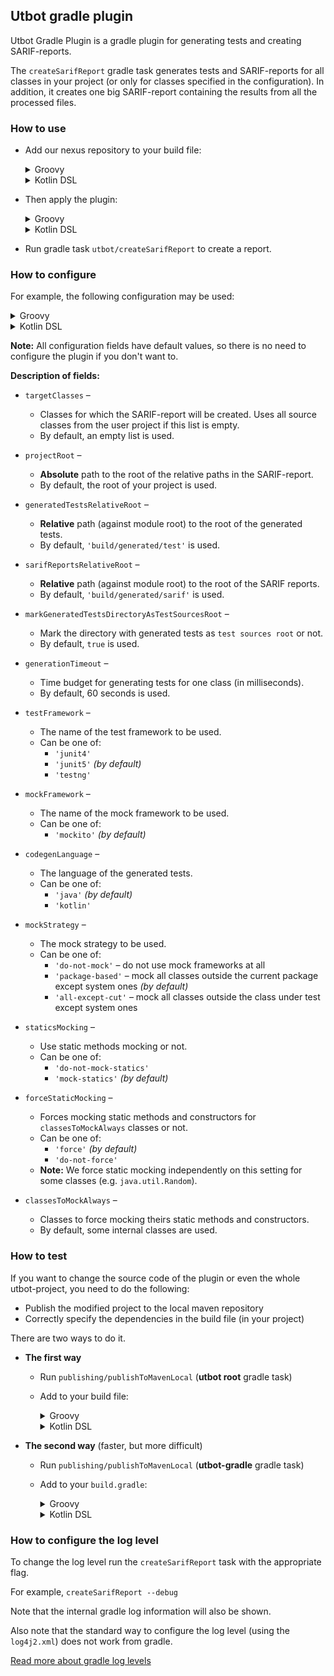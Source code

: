 ## Utbot gradle plugin

Utbot Gradle Plugin is a gradle plugin for generating tests and creating SARIF-reports.

The `createSarifReport` gradle task generates tests and SARIF-reports for all classes in your project (or only for classes specified in the configuration).
In addition, it creates one big SARIF-report containing the results from all the processed files.   


### How to use

- Add our nexus repository to your build file:
  
  <details>
  <summary>Groovy</summary>
  <pre>
  buildscript {
      repositories {
          maven {
              url "http://[your-ip]:[your-port]/repository/utbot-uber/"
              allowInsecureProtocol true
          }
      }
  }
  </pre>
  </details>
  
  <details>
  <summary>Kotlin DSL</summary>
  <pre>
  buildscript {
      repositories {
          maven {
              url = uri("http://[your-ip]:[your-port]/repository/utbot-uber/")
              isAllowInsecureProtocol = true
          }
      }
  }
  </pre>
  </details>

- Then apply the plugin:
  
  <details>
  <summary>Groovy</summary>
  <pre>
  apply plugin: 'org.utbot.sarif'
  </pre>
  </details>
  
  <details>
  <summary>Kotlin DSL</summary>
  <pre>
  apply(plugin = "org.utbot.sarif")
  </pre>
  </details>

- Run gradle task `utbot/createSarifReport` to create a report.


### How to configure

For example, the following configuration may be used:

<details>
<summary>Groovy</summary>
<pre>
sarifReport {
    targetClasses = ['com.abc.Main', 'com.qwerty.Util']
    projectRoot = 'C:/.../SomeDirectory'
    generatedTestsRelativeRoot = 'build/generated/test'
    sarifReportsRelativeRoot = 'build/generated/sarif'
    markGeneratedTestsDirectoryAsTestSourcesRoot = true
    generationTimeout = 60000L
    testFramework = 'junit5'
    mockFramework = 'mockito'
    codegenLanguage = 'java'
    mockStrategy = 'package-based'
    staticsMocking = 'mock-statics'
    forceStaticMocking = 'force'
    classesToMockAlways = ['org.slf4j.Logger', 'java.util.Random']
}
</pre>
</details>


<details>
<summary>Kotlin DSL</summary>
<pre>
configure&lt;SarifGradleExtension&gt; {
    targetClasses.set(listOf("com.abc.Main", "com.qwerty.Util"))
    projectRoot.set("C:/.../SomeDirectory")
    generatedTestsRelativeRoot.set("build/generated/test")
    sarifReportsRelativeRoot.set("build/generated/sarif")
    markGeneratedTestsDirectoryAsTestSourcesRoot.set(true)
    generationTimeout.set(60000L)
    testFramework.set("junit5")
    mockFramework.set("mockito")
    codegenLanguage.set("java")
    mockStrategy.set("package-based")
    staticsMocking.set("mock-statics")
    forceStaticMocking.set("force")
    classesToMockAlways.set(listOf("org.slf4j.Logger", "java.util.Random"))
}
</pre>
</details>

**Note:** All configuration fields have default values, so there is no need to configure the plugin if you don't want to.

**Description of fields:**
- `targetClasses` &ndash; 
  - Classes for which the SARIF-report will be created.
    Uses all source classes from the user project if this list is empty.
  - By default, an empty list is used.

- `projectRoot` &ndash;
  - **Absolute** path to the root of the relative paths in the SARIF-report.
  - By default, the root of your project is used.

- `generatedTestsRelativeRoot` &ndash;
  - **Relative** path (against module root) to the root of the generated tests.
  - By default, `'build/generated/test'` is used.

- `sarifReportsRelativeRoot` &ndash;
  - **Relative** path (against module root) to the root of the SARIF reports.
  - By default, `'build/generated/sarif'` is used.

- `markGeneratedTestsDirectoryAsTestSourcesRoot` &ndash;
  - Mark the directory with generated tests as `test sources root` or not.
  - By default, `true` is used.

- `generationTimeout` &ndash;
  - Time budget for generating tests for one class (in milliseconds).
  - By default, 60 seconds is used.

- `testFramework` &ndash;
  - The name of the test framework to be used.
  - Can be one of:
    - `'junit4'`
    - `'junit5'` _(by default)_
    - `'testng'`

- `mockFramework` &ndash;
  - The name of the mock framework to be used.
  - Can be one of:
    - `'mockito'` _(by default)_

- `codegenLanguage` &ndash;
  - The language of the generated tests.
  - Can be one of: 
    - `'java'` _(by default)_
    - `'kotlin'`

- `mockStrategy` &ndash;
  - The mock strategy to be used.
  - Can be one of:
    - `'do-not-mock'` &ndash; do not use mock frameworks at all
    - `'package-based'` &ndash; mock all classes outside the current package except system ones _(by default)_
    - `'all-except-cut'` &ndash; mock all classes outside the class under test except system ones

- `staticsMocking` &ndash;
  - Use static methods mocking or not.
  - Can be one of:
    - `'do-not-mock-statics'`
    - `'mock-statics'` _(by default)_

- `forceStaticMocking` &ndash;
  - Forces mocking static methods and constructors for `classesToMockAlways` classes or not.
  - Can be one of:
    - `'force'` _(by default)_
    - `'do-not-force'`
  - **Note:** We force static mocking independently on this setting for some classes (e.g. `java.util.Random`).

- `classesToMockAlways` &ndash;
  - Classes to force mocking theirs static methods and constructors.
  - By default, some internal classes are used.


### How to test

If you want to change the source code of the plugin or even the whole utbot-project,
you need to do the following:
- Publish the modified project to the local maven repository
- Correctly specify the dependencies in the build file (in your project)

There are two ways to do it.

- **The first way**
    - Run `publishing/publishToMavenLocal` (**utbot root** gradle task)
  
    - Add to your build file:
      
      <details>
      <summary>Groovy</summary>
      <pre>
      buildscript {
          repositories {
              mavenLocal()
              maven {
                  url "http://[your-ip]:[your-port]/repository/utbot-uber/"
                  allowInsecureProtocol true
              }
              mavenCentral()
          }
      &nbsp;
          dependencies {
              classpath group: 'org.utbot', name: 'utbot-gradle', version: '1.0-SNAPSHOT'
          }
      }
      </pre>
      </details>
      
      <details>
      <summary>Kotlin DSL</summary>
      <pre>
      buildscript {
          repositories {
              mavenLocal()
              maven {
                  url = uri("http://[your-ip]:[your-port]/repository/utbot-uber/")
                  isAllowInsecureProtocol = true
              }
              mavenCentral()
          }
      &nbsp;
          dependencies {
              classpath("org.utbot:utbot-gradle:1.0-SNAPSHOT")
          }
      }
      </pre>
      </details>

- **The second way** (faster, but more difficult)
    - Run `publishing/publishToMavenLocal` (**utbot-gradle** gradle task)
    - Add to your `build.gradle`:

      <details>
      <summary>Groovy</summary>
      <pre>
      buildscript {
          repositories {
              mavenLocal()
              maven {
                  url "http://[your-ip]:[your-port]/repository/utbot-uber/"
                  allowInsecureProtocol true
              }
              mavenCentral()
          }
      &nbsp;
          dependencies {
              classpath group: 'org.utbot', name: 'utbot-gradle', version: '1.0-SNAPSHOT'
              classpath files('C:/..[your-path]../UTBotJava/utbot-framework/build/libs/utbot-framework-1.0-SNAPSHOT.jar')
              classpath files('C:/..[your-path]../UTBotJava/utbot-framework-api/build/libs/utbot-framework-api-1.0-SNAPSHOT.jar')
              classpath files('C:/..[your-path]../UTBotJava/utbot-instrumentation/build/libs/utbot-instrumentation-1.0-SNAPSHOT.jar')
          }
      }
      </pre>
      </details>
      
      <details>
      <summary>Kotlin DSL</summary>
      <pre>
      buildscript {
          repositories {
              mavenLocal()
              maven {
                  url = uri("http://[your-ip]:[your-port]/repository/utbot-uber/")
                  isAllowInsecureProtocol = true
              }
              mavenCentral()
          }
      &nbsp;
          dependencies {
              classpath("org.utbot:utbot-gradle:1.0-SNAPSHOT")
              classpath(files("C:/..[your-path]../UTBotJava/utbot-framework/build/libs/utbot-framework-1.0-SNAPSHOT.jar"))
              classpath(files("C:/..[your-path]../UTBotJava/utbot-framework-api/build/libs/utbot-framework-api-1.0-SNAPSHOT.jar"))
              classpath(files("C:/..[your-path]../UTBotJava/utbot-instrumentation/build/libs/utbot-instrumentation-1.0-SNAPSHOT.jar"))
          }
      }
      </pre>
      </details>

### How to configure the log level

To change the log level run the `createSarifReport` task with the appropriate flag.

For example, `createSarifReport --debug`

Note that the internal gradle log information will also be shown.

Also note that the standard way to configure the log level (using the `log4j2.xml`) does not work from gradle.

[Read more about gradle log levels](https://docs.gradle.org/current/userguide/logging.html)